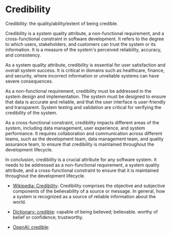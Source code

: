 # Credibility

Credibility: the quality/ability/extent of being credible.

<div data-chatgpt-prompt="explain credibility (system quality attribute, non-functional requirement, cross-functional contraint)">

Credibility is a system quality attribute, a non-functional requirement, and a cross-functional constraint in software development. It refers to the degree to which users, stakeholders, and customers can trust the system or its information. It is a measure of the system's perceived reliability, accuracy, and consistency. 

As a system quality attribute, credibility is essential for user satisfaction and overall system success. It is critical in domains such as healthcare, finance, and security, where incorrect information or unreliable systems can have severe consequences. 

As a non-functional requirement, credibility must be addressed in the system design and implementation. The system must be designed to ensure that data is accurate and reliable, and that the user interface is user-friendly and transparent. System testing and validation are critical for verifying the credibility of the system. 

As a cross-functional constraint, credibility impacts different areas of the system, including data management, user experience, and system performance. It requires collaboration and communication across different teams, such as the development team, data management team, and quality assurance team, to ensure that credibility is maintained throughout the development lifecycle. 

In conclusion, credibility is a crucial attribute for any software system. It needs to be addressed as a non-functional requirement, a system quality attribute, and a cross-functional constraint to ensure that it is maintained throughout the development lifecycle.

</div>

* [Wikipedia: Credibility](https://wikipedia.org/wiki/Credibility): Credibility comprises the objective and subjective components of the believability of a source or message. In general, how a system is recognized as a source of reliable information about the world.

* [Dictionary: credible](https://www.dictionary.com/browse/credible): capable of being believed; believable. worthy of belief or confidence; trustworthy.

* [OpenAI: credible](https:://openai.com): <div data-chatgpt-prompt="define credible (computers and software)"></div>


